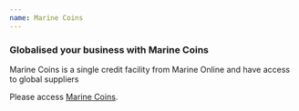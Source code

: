 ```yaml
---
name: Marine Coins
---
```

###  Globalised your business with Marine Coins

Marine Coins is a single credit facility from Marine Online and have access to global suppliers

Please access [Marine Coins](https://www.emarineonline.com/#/marine-coins).
